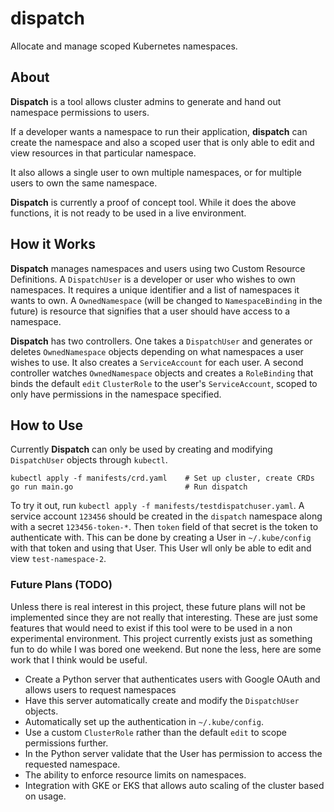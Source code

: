 # dispatch
Allocate and manage scoped Kubernetes namespaces.

## About
**Dispatch** is a tool allows cluster admins to generate and hand out namespace
permissions to users.

If a developer wants a namespace to run their application, **dispatch** can create
the namespace and also a scoped user that is only able to edit and view resources
in that particular namespace.

It also allows a single user to own multiple namespaces, or for multiple users to own
the same namespace.

**Dispatch** is currently a proof of concept tool. While it does the above functions,
it is not ready to be used in a live environment.

## How it Works
**Dispatch** manages namespaces and users using two Custom Resource Definitions. 
A `DispatchUser` is a developer or user who wishes to own namespaces. It requires a unique
identifier and a list of namespaces it wants to own. 
A `OwnedNamespace` (will be changed to `NamespaceBinding` in the future) is resource that
signifies that a user should have access to a namespace.

**Dispatch** has two controllers. One takes a `DispatchUser` and generates or deletes 
`OwnedNamespace` objects depending on what namespaces a user wishes to use. It also
creates a `ServiceAccount` for each user. A second controller watches `OwnedNamespace` objects
and creates a `RoleBinding` that binds the default `edit` `ClusterRole` to the user's `ServiceAccount`,
scoped to only have permissions in the namespace specified.

## How to Use

Currently **Dispatch** can only be used by creating and modifying `DispatchUser` objects through
`kubectl`. 

    kubectl apply -f manifests/crd.yaml    # Set up cluster, create CRDs
    go run main.go                         # Run dispatch

To try it out, run `kubectl apply -f manifests/testdispatchuser.yaml`. A service account `123456` 
should be created in the `dispatch` namespace along with a secret `123456-token-*`. Then `token` field
of that secret is the token to authenticate with. This can be done by creating a User in `~/.kube/config`
with that token and using that User. This User wll only be able to edit and view `test-namespace-2`.

### Future Plans (TODO)
Unless there is real interest in this project, these future plans will not be implemented since they are
not really that interesting. These are just some features that would need to exist if this tool were to be
used in a non experimental environment. This project currently exists just as something fun to do while I 
was bored one weekend. But none the less, here are some work that I think would be useful.  

- Create a Python server that authenticates users with Google OAuth and allows users to request namespaces
- Have this server automatically create and modify the `DispatchUser` objects.
- Automatically set up the authentication in `~/.kube/config`.
- Use a custom `ClusterRole` rather than the default `edit` to scope permissions further.
- In the Python server validate that the User has permission to access the requested namespace.
- The ability to enforce resource limits on namespaces.
- Integration with GKE or EKS that allows auto scaling of the cluster based on usage.

